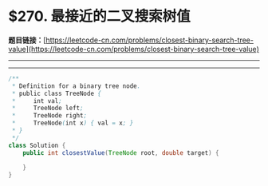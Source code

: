 # $270. 最接近的二叉搜索树值

**题目链接：**[https://leetcode-cn.com/problems/closest-binary-search-tree-value](https://leetcode-cn.com/problems/closest-binary-search-tree-value)

---

<Cards card="leetcode_270_closest-binary-search-tree-value"></Cards>

---

```java
/**
 * Definition for a binary tree node.
 * public class TreeNode {
 *     int val;
 *     TreeNode left;
 *     TreeNode right;
 *     TreeNode(int x) { val = x; }
 * }
 */
class Solution {
    public int closestValue(TreeNode root, double target) {
        
    }
}
```